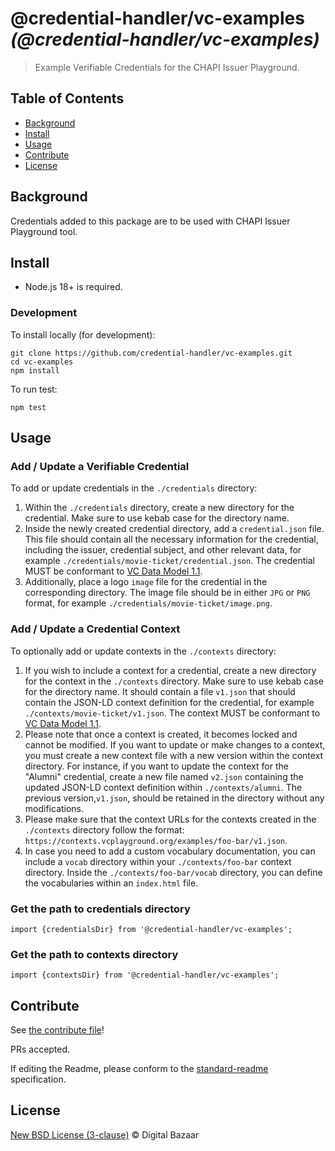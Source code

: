 #  @credential-handler/vc-examples _(@credential-handler/vc-examples)_

> Example Verifiable Credentials for the CHAPI Issuer Playground.

## Table of Contents

- [Background](#background)
- [Install](#install)
- [Usage](#usage)
- [Contribute](#contribute)
- [License](#license)

## Background

Credentials added to this package are to be used with CHAPI Issuer Playground
tool.

## Install

- Node.js 18+ is required.

### Development

To install locally (for development):

```
git clone https://github.com/credential-handler/vc-examples.git
cd vc-examples
npm install
```

To run test:

```
npm test
```

## Usage

### Add / Update a Verifiable Credential

To add or update credentials in the `./credentials` directory:

1. Within the `./credentials` directory, create a new directory for the
credential. Make sure to use kebab case for the directory name.
2. Inside the newly created credential directory, add a `credential.json` file.
This file should contain all the necessary information for the credential,
including the issuer, credential subject, and other relevant data, for example
`./credentials/movie-ticket/credential.json`. The credential MUST be conformant
to [VC Data Model 1.1](https://www.w3.org/TR/vc-data-model#credentials).
3. Additionally, place a logo `image` file for the credential in the
corresponding directory. The image file should be in either `JPG` or `PNG`
format, for example `./credentials/movie-ticket/image.png`.

### Add / Update a Credential Context

To optionally add or update contexts in the `./contexts` directory:

1. If you wish to include a context for a credential, create a new directory
for the context in the `./contexts` directory. Make sure to use kebab case for
the directory name. It should contain a file `v1.json` that should contain the
JSON-LD context definition for the credential, for example
`./contexts/movie-ticket/v1.json`. The context MUST be conformant
to [VC Data Model 1.1](https://www.w3.org/TR/vc-data-model/#contexts).
2. Please note that once a context is created, it becomes locked and cannot be
modified. If you want to update or make changes to a context, you must create a
new context file with a new version within the context directory. For instance,
if you want to update the context for the "Alumni" credential, create a new file
named `v2.json` containing the updated JSON-LD context definition within
`./contexts/alumni`. The previous version,`v1.json`, should be retained in the
directory without any modifications.
3. Please make sure that the context URLs for the contexts created in the
`./contexts` directory follow the format:
`https://contexts.vcplayground.org/examples/foo-bar/v1.json`.
4. In case you need to add a custom vocabulary documentation, you can include a
`vocab` directory within your `./contexts/foo-bar` context directory. Inside the
`./contexts/foo-bar/vocab` directory, you can define the vocabularies within an
`index.html` file.

### Get the path to credentials directory
```
import {credentialsDir} from '@credential-handler/vc-examples';
```

### Get the path to contexts directory
```
import {contextsDir} from '@credential-handler/vc-examples';
```

## Contribute

See [the contribute file](https://github.com/digitalbazaar/bedrock/blob/master/CONTRIBUTING.md)!

PRs accepted.

If editing the Readme, please conform to the
[standard-readme](https://github.com/RichardLitt/standard-readme) specification.

## License

[New BSD License (3-clause)](LICENSE) © Digital Bazaar
